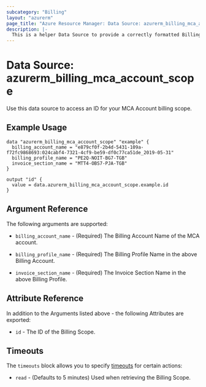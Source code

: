 ```yaml
---
subcategory: "Billing"
layout: "azurerm"
page_title: "Azure Resource Manager: Data Source: azurerm_billing_mca_account_scope"
description: |-
  This is a helper Data Source to provide a correctly formatted Billing Scope ID for a Microsoft Customer Agreement Account.
---
```


# Data Source: azurerm_billing_mca_account_scope

Use this data source to access an ID for your MCA Account billing scope.

## Example Usage

```hcl
data "azurerm_billing_mca_account_scope" "example" {
  billing_account_name = "e879cf0f-2b4d-5431-109a-f72fc9868693:024cabf4-7321-4cf9-be59-df0c77ca51de_2019-05-31"
  billing_profile_name = "PE2Q-NOIT-BG7-TGB"
  invoice_section_name = "MTT4-OBS7-PJA-TGB"
}

output "id" {
  value = data.azurerm_billing_mca_account_scope.example.id
}
```

## Argument Reference

The following arguments are supported:

* `billing_account_name` - (Required) The Billing Account Name of the MCA account.

* `billing_profile_name` - (Required) The Billing Profile Name in the above Billing Account.

* `invoice_section_name` - (Required) The Invoice Section Name in the above Billing Profile.

## Attribute Reference

In addition to the Arguments listed above - the following Attributes are exported:

* `id` - The ID of the Billing Scope.

## Timeouts

The `timeouts` block allows you to specify [timeouts](https://developer.hashicorp.com/terraform/language/resources/configure#define-operation-timeouts) for certain actions:

* `read` - (Defaults to 5 minutes) Used when retrieving the Billing Scope.

